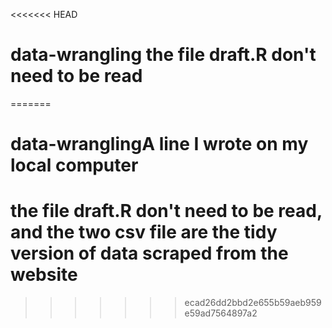 <<<<<<< HEAD
# data-wrangling the file draft.R don't need to be read
=======
# data-wranglingA line I wrote on my local computer
# the file draft.R don't need to be read, and the two csv file are the tidy version of data scraped from the website
>>>>>>> ecad26dd2bbd2e655b59aeb959e59ad7564897a2

